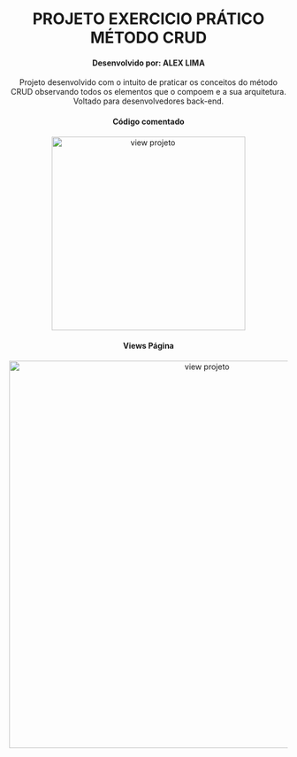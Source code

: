 
<h1 align="center">PROJETO EXERCICIO PRÁTICO MÉTODO CRUD</h1>

<h4 align="center"> Desenvolvido por: ALEX LIMA </h4>

<p align="center"> Projeto desenvolvido com o intuito de praticar os conceitos do método CRUD observando todos os elementos que o compoem e a sua arquitetura. Voltado para desenvolvedores back-end.</p>

<h4 align="center"> Código comentado </h4>

<div align="center">
  <img src="https://raw.githubusercontent.com/Alima07/metodo_Crud/cd322997c31eba32cc8672c419844fa494990e9f/public/images/partcodigo.png" height="350" alt="view projeto"/>
</div>

<h4 align="center"> Views Página </h4>

<div align="center">
  <img src="https://raw.githubusercontent.com/Alima07/metodo_Crud/master/public/images/views.png" height="700" alt="view projeto"/>
</div>
